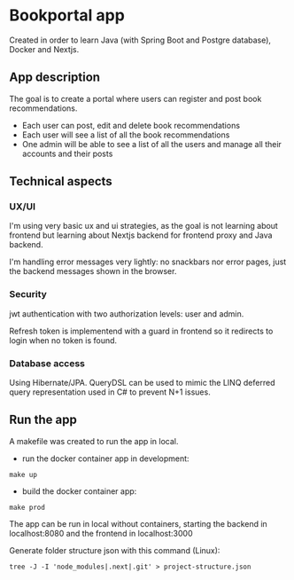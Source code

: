 # Bookportal app

Created in order to learn Java (with Spring Boot and Postgre database), Docker and Nextjs.

## App description

The goal is to create a portal where users can register and post book recommendations.

- Each user can post, edit and delete book recommendations
- Each user will see a list of all the book recommendations
- One admin will be able to see a list of all the users and manage all their accounts and their posts

## Technical aspects

### UX/UI
I'm using very basic ux and ui strategies, as the goal is not learning about frontend but learning about Nextjs backend for frontend proxy and Java backend. 

I'm handling error messages very lightly: no snackbars nor error pages, just the backend messages shown in the browser.

### Security
jwt authentication with two authorization levels: user and admin.

Refresh token is implementend with a guard in frontend so it redirects to login when no token is found.

### Database access
Using Hibernate/JPA. QueryDSL can be used to mimic the LINQ deferred query representation used in C# to prevent N+1 issues. 

## Run the app
A makefile was created to run the app in local. 
- run the docker container app in development: 
```
make up  
```
- build the docker container app: 
```
make prod  
```
The app can be run in local without containers, starting the backend in localhost:8080 and the frontend in localhost:3000

Generate folder structure json with this command (Linux):
```
tree -J -I 'node_modules|.next|.git' > project-structure.json
```
